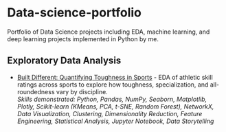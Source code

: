 # Data-science-portfolio
Portfolio of Data Science projects including EDA, machine learning, and deep learning projects implemented in Python by me.

## Exploratory Data Analysis
* [Built Different: Quantifying Toughness in Sports](https://github.com/Hansk04/Data-science-portfolio/Sports_Toughness.ipynb) - EDA of athletic skill ratings across sports to explore how toughness, specialization, and all-roundedness vary by discipline. 
\
*Skills demonstrated: Python, Pandas, NumPy, Seaborn, Matplotlib, Plotly, Scikit-learn (KMeans, PCA, t-SNE, Random Forest), NetworkX, Data Visualization, Clustering, Dimensionality Reduction, Feature Engineering, Statistical Analysis, Jupyter Notebook, Data Storytelling*

